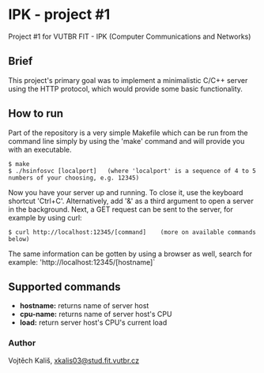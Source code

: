 # IPK - project #1
Project #1 for VUTBR FIT - IPK (Computer Communications and Networks)

## Brief
This project's primary goal was to implement a minimalistic C/C++ server using the HTTP protocol, which 
would provide some basic functionality.

## How to run
Part of the repository is a very simple Makefile which can be run from the command line simply by 
using the 'make' command and will provide you with an executable.

```
$ make
$ ./hsinfosvc [localport]   (where 'localport' is a sequence of 4 to 5 numbers of your choosing, e.g. 12345)
```
Now you have your server up and running. To close it, use the keyboard shortcut 'Ctrl+C'.
Alternatively, add '&' as a third argument to open a server in the background.
Next, a GET request can be sent to the server, for example by using curl:
```
$ curl http://localhost:12345/[command]    (more on available commands below)
```
The same information can be gotten by using a browser as well, search for example: 'http://localhost:12345/[hostname]`

## Supported commands
* **hostname:**  returns name of server host
* **cpu-name:**  returns name of server host's CPU
* **load:**      return server host's CPU's current load

### Author
Vojtěch Kališ, xkalis03@stud.fit.vutbr.cz